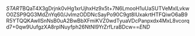 $START$BQaT4X3gDrjnk0vHg1xrUjhxHz9x5t+7N6LmooH1uUaSUTVeMxILvkwO0ZSP9QG3MdZnYq60/JvImzODDNcSayPo90C9gt8IUxakrtHTFQiwO6aB9R5YTQQKAwIlSnNsB0uA2BwBbXFmiKVZ0wdTyuaVDcPanpxdx4MxL8vcorqd7+0qw9UufgzXA8rpINuyfph26NtNI9YrZrfLraBDcw==$END$